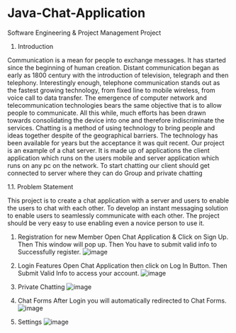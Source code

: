 # Java-Chat-Application
Software Engineering &amp; Project Management Project

1.	Introduction

Communication is a mean for people to exchange messages. It has started since the beginning of human creation. Distant communication began as early as 1800 century with the introduction of television, telegraph and then telephony. Interestingly enough, telephone communication stands out as the fastest growing technology, from fixed line to mobile wireless, from voice call to data transfer. The emergence of computer network and telecommunication technologies bears the same objective that is to allow people to communicate. All this while, much efforts has been drawn towards consolidating the device into one and therefore indiscriminate the services. Chatting is a method of using technology to bring people and ideas together despite of the geographical barriers. The technology has been available for years but the acceptance it was quit recent. Our project is an example of a chat server. It is made up of applications the client application which runs on the users mobile and server application which runs on any pc on the network. To start chatting our client should get connected to server where they can do Group and private chatting

1.1.	Problem Statement

This project is to create a chat application with a server and users to enable the users to chat with each other. To develop an instant messaging solution to enable users to seamlessly communicate with each other. The project should be very easy to use enabling even a novice person to use it.


1.	Registration for new Member
Open Chat Application & Click on Sign Up. Then This window will pop up. Then You have to submit valid info to Successfully register.
![image](https://user-images.githubusercontent.com/60340147/190314130-71bd1695-7be4-4373-817a-84b2ba870a62.png)

 
2.	Login Features
Open Chat Application then click on Log In Button. Then Submit Valid Info to access your account.
![image](https://user-images.githubusercontent.com/60340147/190314157-df40c577-7e4d-4fef-b96a-b0128ee7f495.png)


 

3.	Private Chatting
![image](https://user-images.githubusercontent.com/60340147/190314172-177cb8dd-b640-4cc8-bd24-ed63f49fecb9.png)

 

4.	Chat Forms
After Login you will automatically redirected to Chat Forms.
![image](https://user-images.githubusercontent.com/60340147/190314201-ab5192cd-5c0c-42de-b034-bd09670295de.png)

 


5.	Settings
![image](https://user-images.githubusercontent.com/60340147/190314226-be7835c7-7f2a-4863-883c-ec60da7b76fd.png)

 
 

 

